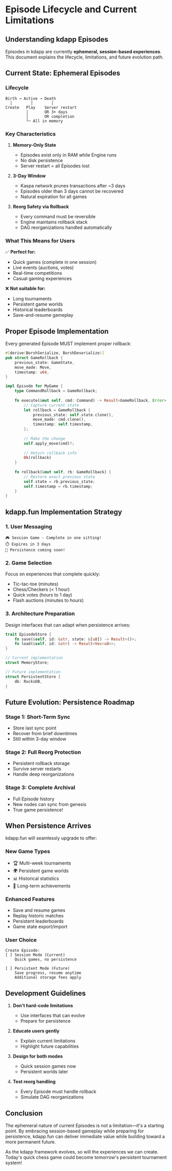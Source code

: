 # Episode Lifecycle and Current Limitations

## Understanding kdapp Episodes

Episodes in kdapp are currently **ephemeral, session-based experiences**. This document explains the lifecycle, limitations, and future evolution path.

## Current State: Ephemeral Episodes

### Lifecycle
```
Birth → Active → Death
  │        │        │
Create   Play    Server restart
         │       OR 3+ days
         │       OR completion
         └─ All in memory
```

### Key Characteristics

1. **Memory-Only State**
   - Episodes exist only in RAM while Engine runs
   - No disk persistence
   - Server restart = all Episodes lost

2. **3-Day Window**
   - Kaspa network prunes transactions after ~3 days
   - Episodes older than 3 days cannot be recovered
   - Natural expiration for all games

3. **Reorg Safety via Rollback**
   - Every command must be reversible
   - Engine maintains rollback stack
   - DAG reorganizations handled automatically

### What This Means for Users

✅ **Perfect for:**
- Quick games (complete in one session)
- Live events (auctions, votes)
- Real-time competitions
- Casual gaming experiences

❌ **Not suitable for:**
- Long tournaments
- Persistent game worlds
- Historical leaderboards
- Save-and-resume gameplay

## Proper Episode Implementation

Every generated Episode MUST implement proper rollback:

```rust
#[derive(BorshSerialize, BorshDeserialize)]
pub struct GameRollback {
    previous_state: GameState,
    move_made: Move,
    timestamp: u64,
}

impl Episode for MyGame {
    type CommandRollback = GameRollback;
    
    fn execute(&mut self, cmd: Command) -> Result<GameRollback, Error> {
        // Capture current state
        let rollback = GameRollback {
            previous_state: self.state.clone(),
            move_made: cmd.clone(),
            timestamp: self.timestamp,
        };
        
        // Make the change
        self.apply_move(cmd)?;
        
        // Return rollback info
        Ok(rollback)
    }
    
    fn rollback(&mut self, rb: GameRollback) {
        // Restore exact previous state
        self.state = rb.previous_state;
        self.timestamp = rb.timestamp;
    }
}
```

## kdapp.fun Implementation Strategy

### 1. User Messaging
```
🎮 Session Game - Complete in one sitting!
⏱️ Expires in 3 days
💾 Persistence coming soon!
```

### 2. Game Selection
Focus on experiences that complete quickly:
- Tic-tac-toe (minutes)
- Chess/Checkers (< 1 hour)
- Quick votes (hours to 1 day)
- Flash auctions (minutes to hours)

### 3. Architecture Preparation
Design interfaces that can adapt when persistence arrives:

```rust
trait EpisodeStore {
    fn save(&self, id: &str, state: &[u8]) -> Result<()>;
    fn load(&self, id: &str) -> Result<Vec<u8>>;
}

// Current implementation
struct MemoryStore;

// Future implementation
struct PersistentStore {
    db: RocksDB,
}
```

## Future Evolution: Persistence Roadmap

### Stage 1: Short-Term Sync
- Store last sync point
- Recover from brief downtimes
- Still within 3-day window

### Stage 2: Full Reorg Protection
- Persistent rollback storage
- Survive server restarts
- Handle deep reorganizations

### Stage 3: Complete Archival
- Full Episode history
- New nodes can sync from genesis
- True game persistence!

## When Persistence Arrives

kdapp.fun will seamlessly upgrade to offer:

### New Game Types
- 🏆 Multi-week tournaments
- 🌍 Persistent game worlds
- 📊 Historical statistics
- 🎯 Long-term achievements

### Enhanced Features
- Save and resume games
- Replay historic matches
- Persistent leaderboards
- Game state export/import

### User Choice
```
Create Episode:
[ ] Session Mode (Current)
    Quick games, no persistence
    
[ ] Persistent Mode (Future)
    Save progress, resume anytime
    Additional storage fees apply
```

## Development Guidelines

1. **Don't hard-code limitations**
   - Use interfaces that can evolve
   - Prepare for persistence

2. **Educate users gently**
   - Explain current limitations
   - Highlight future capabilities

3. **Design for both modes**
   - Quick session games now
   - Persistent worlds later

4. **Test reorg handling**
   - Every Episode must handle rollback
   - Simulate DAG reorganizations

## Conclusion

The ephemeral nature of current Episodes is not a limitation—it's a starting point. By embracing session-based gameplay while preparing for persistence, kdapp.fun can deliver immediate value while building toward a more permanent future.

As the kdapp framework evolves, so will the experiences we can create. Today's quick chess game could become tomorrow's persistent tournament system!